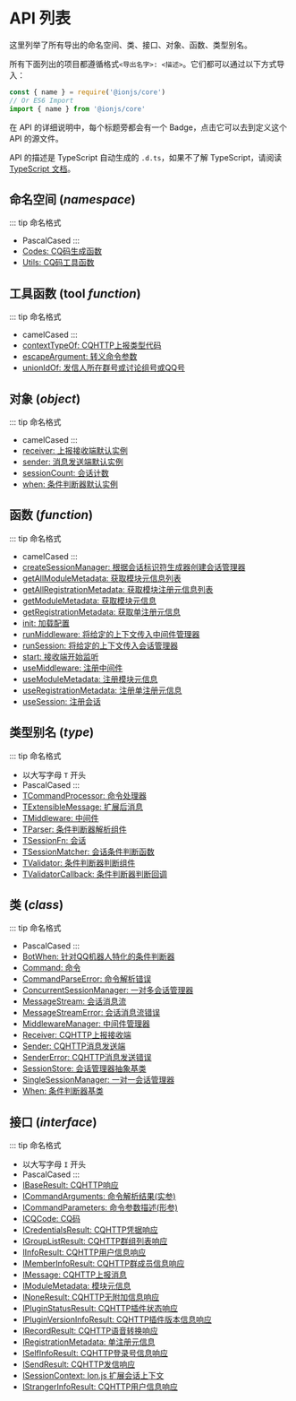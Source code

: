 # API 列表
这里列举了所有导出的命名空间、类、接口、对象、函数、类型别名。

所有下面列出的项目都遵循格式`<导出名字>: <描述>`。它们都可以通过以下方式导入：
```js
const { name } = require('@ionjs/core')
// Or ES6 Import
import { name } from '@ionjs/core'
```

在 API 的详细说明中，每个标题旁都会有一个<Badge text="像这样的" /> Badge，点击它可以去到定义这个 API 的源文件。

API 的描述是 TypeScript 自动生成的 `.d.ts`，如果不了解 TypeScript，请阅读 [TypeScript 文档](https://www.typescriptlang.org)。

## 命名空间 (*namespace*)
::: tip 命名格式
- PascalCased
:::
- [Codes: CQ码生成函数](namespaces.html#codes)
- [Utils: CQ码工具函数](namespaces.html#utils)

## 工具函数 (tool *function*)
::: tip 命名格式
- camelCased
:::
- [contextTypeOf: CQHTTP上报类型代码](tool-functions.html#contexttypeof)
- [escapeArgument: 转义命令参数](tool-functions.html#escapeargument)
- [unionIdOf: 发信人所在群号或讨论组号或QQ号](tool-functions.html#unionidof)

## 对象 (*object*)
::: tip 命名格式
- camelCased
:::
- [receiver: 上报接收端默认实例](objects.html#receiver)
- [sender: 消息发送端默认实例](objects.html#sender)
- [sessionCount: 会话计数](objects.html#sessioncount) <Badge text="0.5.0+" />
- [when: 条件判断器默认实例](objects.html#when)

## 函数 (*function*)
::: tip 命名格式
- camelCased
:::
- [createSessionManager: 根据会话标识符生成器创建会话管理器](functions.html#createsessionmanager)
- [getAllModuleMetadata: 获取模块元信息列表](functions.html#getmodulemetadata) <Badge text="0.6.0+" />
- [getAllRegistrationMetadata: 获取模块注册元信息列表](functions.html#getmodulemetadata) <Badge text="0.6.0+" />
- [getModuleMetadata: 获取模块元信息](functions.html#getmodulemetadata) <Badge text="0.6.0+" />
- [getRegistrationMetadata: 获取单注册元信息](functions.html#getregistrationmetadata) <Badge text="0.6.0+" />
- [init: 加载配置](functions.html#init)
- [runMiddleware: 将给定的上下文传入中间件管理器](functions.html#runmiddlewares)
- [runSession: 将给定的上下文传入会话管理器](functions.html#runsession)
- [start: 接收端开始监听](functions.html#start)
- [useMiddleware: 注册中间件](functions.html#usemiddleware)
- [useModuleMetadata: 注册模块元信息](functions.html#usemodulemetadata) <Badge text="0.6.0+" />
- [useRegistrationMetadata: 注册单注册元信息](functions.html#useregistrationmetadata) <Badge text="0.6.0+" />
- [useSession: 注册会话](functions.html#usesession)

## 类型别名 (*type*)
::: tip 命名格式
- 以大写字母 `T` 开头
- PascalCased
:::
- [TCommandProcessor: 命令处理器](types.html#tcommandprocessor) <Badge text="0.3.0-" type="error" />
- [TExtensibleMessage: 扩展后消息](types.html#textensiblemessage)
- [TMiddleware: 中间件](types.html#tmiddleware)
- [TParser: 条件判断器解析组件](types.html#tparser)
- [TSessionFn: 会话](types.html#tsessionfn)
- [TSessionMatcher: 会话条件判断函数](types.html#tsessionmatcher)
- [TValidator: 条件判断器判断组件](types.html#tvalidator)
- [TValidatorCallback: 条件判断器判断回调](types.html#tvalidatorcallback)

## 类 (*class*)
::: tip 命名格式
- PascalCased
:::
- [BotWhen: 针对QQ机器人特化的条件判断器](classes.html#botwhen)
- [Command: 命令](classes.html#command)
- [CommandParseError: 命令解析错误](classes.html#commandparseerror)
- [ConcurrentSessionManager: 一对多会话管理器](classes.html#concurrentsessionmanager)
- [MessageStream: 会话消息流](classes.html#messagestream)
- [MessageStreamError: 会话消息流错误](classes.html#messagestreamerror)
- [MiddlewareManager: 中间件管理器](classes.html#middlewaremanager)
- [Receiver: CQHTTP上报接收端](classes.html#receiver)
- [Sender: CQHTTP消息发送端](classes.html#sender)
- [SenderError: CQHTTP消息发送错误](classes.html#sendererror)
- [SessionStore: 会话管理器抽象基类](classes.html#sessionstore)
- [SingleSessionManager: 一对一会话管理器](classes.html#singlesessionmanager)
- [When: 条件判断器基类](classes.html#when)

## 接口 (*interface*)
::: tip 命名格式
- 以大写字母 `I` 开头
- PascalCased
:::
- [IBaseResult: CQHTTP响应](interfaces.html#ibaseresult)
- [ICommandArguments: 命令解析结果(实参)](interfaces.html#icommandarguments)
- [ICommandParameters: 命令参数描述(形参)](interfaces.html#icommandparameters)
- [ICQCode: CQ码](interfaces.html#icqcode)
- [ICredentialsResult: CQHTTP凭据响应](interfaces.html#icredentialsresult)
- [IGroupListResult: CQHTTP群组列表响应](interfaces.html#igrouplistresult)
- [IInfoResult: CQHTTP用户信息响应](interfaces.html#iinforesult) <Badge text="0.2.0+" />
- [IMemberInfoResult: CQHTTP群成员信息响应](interfaces.html#imemberinforesult) <Badge text="0.2.0-" type="error" />
- [IMessage: CQHTTP上报消息](interfaces.html#imessage) <Badge text="0.2.0+" />
- [IModuleMetadata: 模块元信息](interfaces.html#imodulemetadata) <Badge text="0.6.0+" />
- [INoneResult: CQHTTP无附加信息响应](interfaces.html#inoneresult)
- [IPluginStatusResult: CQHTTP插件状态响应](interfaces.html#ipluginstatusresult)
- [IPluginVersionInfoResult: CQHTTP插件版本信息响应](interfaces.html#ipluginversioninforesult)
- [IRecordResult: CQHTTP语音转换响应](interfaces.html#irecordresult)
- [IRegistrationMetadata: 单注册元信息](interfaces.html#iregistrationmetadata) <Badge text="0.6.0+" />
- [ISelfInfoResult: CQHTTP登录号信息响应](interfaces.html#iselfinforesult)
- [ISendResult: CQHTTP发信响应](interfaces.html#isendresult)
- [ISessionContext: Ion.js 扩展会话上下文](interfaces.html#isessioncontext)
- [IStrangerInfoResult: CQHTTP用户信息响应](interfaces.html#istrangerinforesult) <Badge text="0.2.0-" type="error" />
